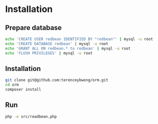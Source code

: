 # Installation

## Prepare database

```bash
echo 'CREATE USER redbean IDENTIFIED BY "redbean"' | mysql -u root
echo 'CREATE DATABASE redbean' | mysql -u root
echo 'GRANT ALL ON redbean.* to redbean' | mysql -u root
echo 'FLUSH PRIVILEGES' | mysql -u root
```

## Installation
```bash
git clone git@github.com:terenceybwong/orm.git
cd orm
composer install
```

## Run
```bash
php -e src/readbean.php
```
